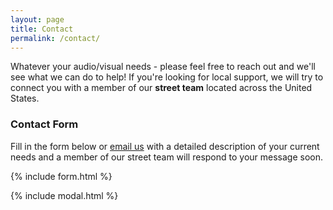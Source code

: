 ```yaml
---
layout: page
title: Contact
permalink: /contact/
---
```


Whatever your audio/visual needs - please feel free to reach out and we'll see what we can do to help! If you're looking for local support, we will try to connect you with a member of our **street team** located across the United States.

### Contact Form

Fill in the form below or [email us](mailto:{{site.email}}) with a detailed description of your current needs and a member of our street team will respond to your message soon.

{% include form.html %}

{% include modal.html %}
